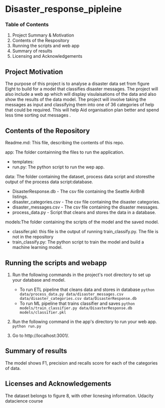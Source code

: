 # Disaster_response_pipleine


### Table of Contents

1. Project Summary & Motivation
2. Contents of the Respository 
3. Running the scripts and web app
4. Summary of results
5. Licensing and Acknowledgements

## Project Motivation

The purpose of this project is to analyse a disaster data set from figure Eight to build for a model that classifies disaster messages. The project will also include a web ap which will display visulaisations of the data and also show the results of the data model. The project will involve taking the messages as input and classifying them into one of 36 categories of help that could be required. This will help Aid organisation plan better and spend less time sorting out messages .


## Contents of the Repository

Readme.md:  This file, describing the contents of this repo.

app: The folder containning the files to run the application.
 * templates:
 * run.py: The python script to run the wep app.
 
data: The folder containing the dataset, process data script and storesthe output of the process data script:database. 
 * DisasterResponse.db - The csv file containing the Seattle AirBnB listings.
 * disaster_categories.csv - The csv file containing the disaster categories.
 * disaster_messages.csv - The csv file containing the disaster messages.
 * process_data.py - Script that cleans and stores the data in a database.

models:The folder containing the scripts of the model and the saved model.
 * classifer.pkl: this file is the output of running train_classify.py. The file is not in the repository
 * train_classify.py: The python script to train the model and build a machine learning model.

## Running the scripts and webapp

1. Run the following commands in the project's root directory to set up your database and model.

    - To run ETL pipeline that cleans data and stores in database
        `python data/process_data.py data/disaster_messages.csv data/disaster_categories.csv data/DisasterResponse.db`
    - To run ML pipeline that trains classifier and saves
        `python models/train_classifier.py data/DisasterResponse.db models/classifier.pkl`

2. Run the following command in the app's directory to run your web app.
    `python run.py`

3. Go to http://localhost:3001/.

## Summary of results

The model shows F1, precision and recalls score for each of the categories of data.

## Licenses and Acknowledgements

The dataset belongs to figure 8, with other licnesing information. 
Udacity datacience course
